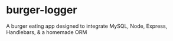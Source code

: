 # burger-logger
A burger eating app designed to integrate MySQL, Node, Express, Handlebars, &amp; a homemade ORM
